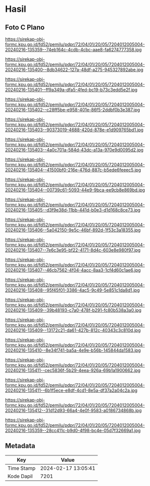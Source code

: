 # Hasil

## Foto C Plano

https://sirekap-obj-formc.kpu.go.id/fd52/pemilu/pdpr/72/04/01/20/05/7204012005004-20240216-135359--74eb164c-4cdb-4cbc-aae8-fa6274777358.jpg

https://sirekap-obj-formc.kpu.go.id/fd52/pemilu/pdpr/72/04/01/20/05/7204012005004-20240216-135400--8db34622-127a-48df-a275-945327892abe.jpg

https://sirekap-obj-formc.kpu.go.id/fd52/pemilu/pdpr/72/04/01/20/05/7204012005004-20240216-135401--ff9a349a-dfa5-4fed-bc19-b73c3edd5e2f.jpg

https://sirekap-obj-formc.kpu.go.id/fd52/pemilu/pdpr/72/04/01/20/05/7204012005004-20240216-135402--c28ff5be-e958-401e-86f5-2ddbf0b3e387.jpg

https://sirekap-obj-formc.kpu.go.id/fd52/pemilu/pdpr/72/04/01/20/05/7204012005004-20240216-135403--90373019-4688-420d-878e-e1d909765bd1.jpg

https://sirekap-obj-formc.kpu.go.id/fd52/pemilu/pdpr/72/04/01/20/05/7204012005004-20240216-135403--4a0c701a-584d-43dc-a13a-970e9d0095d2.jpg

https://sirekap-obj-formc.kpu.go.id/fd52/pemilu/pdpr/72/04/01/20/05/7204012005004-20240216-135404--41500bf0-216e-476d-887c-b5ede6feeec5.jpg

https://sirekap-obj-formc.kpu.go.id/fd52/pemilu/pdpr/72/04/01/20/05/7204012005004-20240216-135404--00739c61-5093-44e9-9bca-ee9cb8e869bd.jpg

https://sirekap-obj-formc.kpu.go.id/fd52/pemilu/pdpr/72/04/01/20/05/7204012005004-20240216-135405--d3f9e38d-11bb-441d-b0e3-d1d168c8ce73.jpg

https://sirekap-obj-formc.kpu.go.id/fd52/pemilu/pdpr/72/04/01/20/05/7204012005004-20240216-135406--5a042150-9e5c-46bf-892d-1f53c3a18355.jpg

https://sirekap-obj-formc.kpu.go.id/fd52/pemilu/pdpr/72/04/01/20/05/7204012005004-20240216-135407--7e6c3e95-bf22-4171-8d4c-603e8e980f97.jpg

https://sirekap-obj-formc.kpu.go.id/fd52/pemilu/pdpr/72/04/01/20/05/7204012005004-20240216-135407--46cb7562-4f04-4acc-8aa3-1cf4d60c1ae6.jpg

https://sirekap-obj-formc.kpu.go.id/fd52/pemilu/pdpr/72/04/01/20/05/7204012005004-20240216-135408--95f45f01-3386-4ac5-9c49-5e851c1da8d1.jpg

https://sirekap-obj-formc.kpu.go.id/fd52/pemilu/pdpr/72/04/01/20/05/7204012005004-20240216-135409--39b48193-c7a0-478f-b291-fc80b538a3a0.jpg

https://sirekap-obj-formc.kpu.go.id/fd52/pemilu/pdpr/72/04/01/20/05/7204012005004-20240216-135409--13172c21-da61-427b-812c-40343c3c810d.jpg

https://sirekap-obj-formc.kpu.go.id/fd52/pemilu/pdpr/72/04/01/20/05/7204012005004-20240216-135410--8e34f741-ba5a-4e9e-b56b-145844da1583.jpg

https://sirekap-obj-formc.kpu.go.id/fd52/pemilu/pdpr/72/04/01/20/05/7204012005004-20240216-135411--cec5836f-5b29-4eea-926a-69b1a1900662.jpg

https://sirekap-obj-formc.kpu.go.id/fd52/pemilu/pdpr/72/04/01/20/05/7204012005004-20240216-135411--6b1f5ece-e8df-4cd1-8e5a-df37a2a04c2a.jpg

https://sirekap-obj-formc.kpu.go.id/fd52/pemilu/pdpr/72/04/01/20/05/7204012005004-20240216-135412--31d12d93-66a4-4e0f-9583-a0186734868b.jpg

https://sirekap-obj-formc.kpu.go.id/fd52/pemilu/pdpr/72/04/01/20/05/7204012005004-20240216-135359--28cc411c-b9d0-4f98-bc4e-05d7f32669a1.jpg


## Metadata

| Key        | Value               |
| ---------- | ------------------- |
| Time Stamp | 2024-02-17 13:05:41 |
| Kode Dapil | 7201                |




